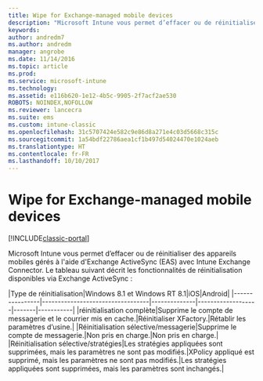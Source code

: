 ```yaml
---
title: Wipe for Exchange-managed mobile devices
description: "Microsoft Intune vous permet d’effacer ou de réinitialiser des appareils mobiles gérés à l'aide d'Exchange ActiveSync (EAS) avec Intune Exchange Connector"
keywords: 
author: andredm7
ms.author: andredm
manager: angrobe
ms.date: 11/14/2016
ms.topic: article
ms.prod: 
ms.service: microsoft-intune
ms.technology: 
ms.assetid: e116b620-1e12-4b5c-9905-2f7acf2ae530
ROBOTS: NOINDEX,NOFOLLOW
ms.reviewer: lancecra
ms.suite: ems
ms.custom: intune-classic
ms.openlocfilehash: 31c5707424e582c9e86d8a271e4c03d5668c315c
ms.sourcegitcommit: 1a54bdf22786aea1cf1b497d54024470e1024aeb
ms.translationtype: HT
ms.contentlocale: fr-FR
ms.lasthandoff: 10/10/2017
---
```

# <a name="wipe-for-exchange-managed-mobile-devices"></a>Wipe for Exchange-managed mobile devices

[!INCLUDE[classic-portal](../includes/classic-portal.md)]

Microsoft Intune vous permet d’effacer ou de réinitialiser des appareils mobiles gérés à l'aide d'Exchange ActiveSync (EAS) avec Intune Exchange Connector. Le tableau suivant décrit les fonctionnalités de réinitialisation disponibles via Exchange ActiveSync :

|Type de réinitialisation|Windows 8.1 et Windows RT 8.1|iOS|Android|
|----------------|----------------------------------|--------------|-------------------|-------|-----------|
|réinitialisation complète|Supprime le compte de messagerie et le courrier mis en cache.|Réinitialiser XFactory.|Rétablir les paramètres d’usine.|
|Réinitialisation sélective/messagerie|Supprime le compte de messagerie.|Non pris en charge.|Non pris en charge.|
|Réinitialisation sélective/stratégies|Les stratégies appliquées sont supprimées, mais les paramètres ne sont pas modifiés.|XPolicy appliqué est supprimé, mais les paramètres ne sont pas modifiés.|Les stratégies appliquées sont supprimées, mais les paramètres sont inchangés.|
